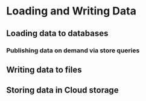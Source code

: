 # Loading and Writing Data

## Loading data to databases

### Publishing data on demand via store queries

## Writing data to files

## Storing data in Cloud storage